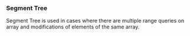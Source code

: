 ### Segment Tree

Segment Tree is used in cases where there are multiple range queries on array and modifications of elements of the same array.
